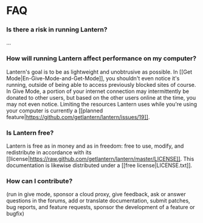 # FAQ

### Is there a risk in running Lantern?

...


### How will running Lantern affect performance on my computer?

Lantern's goal is to be as lightweight and unobtrusive as possible. In
[[Get Mode|En-Give-Mode-and-Get-Mode]], you shouldn't even notice it's running,
outside of being able to access previously blocked sites of course. In Give
Mode, a portion of your internet connection may intermittently be donated to
other users, but based on the other users online at the time, you may not even
notice. Limiting the resources Lantern uses while you're using your computer is
currently a [[planned
feature|https://github.com/getlantern/lantern/issues/19]].


### Is Lantern free?

Lantern is free as in money and as in freedom: free to use, modify, and
redistribute in accordance with its
[[license|https://raw.github.com/getlantern/lantern/master/LICENSE]]. This
documentation is likewise distributed under a [[free license|LICENSE.txt]].


### How can I contribute?

(run in give mode, sponsor a cloud proxy, give feedback, ask or answer questions
in the forums, add or translate documentation, submit patches, bug reports, and
feature requests, sponsor the development of a feature or bugfix)

